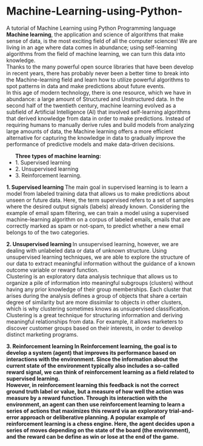 # Machine-Learning-using-Python-
A tutorial of Machine Learning using Python Programming language
<b>Machine learning</b>, the application and science of algorithms that make sense of data, is the most exciting field of all the computer sciences! We are living in an age where data comes in abundance; using self-learning algorithms from the field of machine learning, we can turn this data into knowledge. 
<br/>
Thanks to the many powerful open source libraries that have been develop in recent years, there has probably never been a better time to break into the Machine-learning field and learn how to utilize powerful algorithms to spot patterns in data and make predictions about
future events.
<br/>
In this age of modern technology, there is one resource, which we have in abundance: a large amount of Structured and Unstructured data. In the second half of the twentieth century, machine learning evolved as a subfield of Artificial Intelligence (AI) that involved self-learning algorithms that derived knowledge from data in order to make predictions. Instead of requiring humans to manually derive rules and build models from analyzing large amounts of data, the Machine learning offers a more efficient alternative for capturing the knowledge in data to gradually improve the performance of predictive models and make data-driven decisions.

<ul> 
  <b>Three types of machine learning:</b> 
      <li>  1. Supervised learning  </li>
      <li>  2. Unsupervised learning  </li>
      <li>  3. Reinforcement learning. </li>
</ul>

<b>1. Supervised learning </b>
The main goal in supervised learning is to learn a model from labeled training data that allows us to make predictions about unseen or future data. Here, the term supervised refers to a set of samples where the desired output signals (labels) already known. Considering the example of email spam filtering, we can train a model using a supervised machine-learning algorithm on a corpus of labeled emails, emails that are correctly marked as spam or not-spam, to predict whether a new email belongs to of the two categories. 

<b>2. Unsupervised learning </b>
In unsupervised learning, however, we are dealing with unlabeled data or data of unknown structure. Using unsupervised learning techniques, we are able to explore the structure of our data to extract meaningful information without the guidance of a known outcome variable or reward function. 
<br/>Clustering is an exploratory data analysis technique that allows us to organize a pile of information into meaningful subgroups (clusters) without having any prior knowledge of their group memberships. Each cluster that arises during the analysis defines a group of objects that share a certain degree of similarity but are more dissimilar to objects in other clusters, which is why clustering sometimes knows as unsupervised classification. 
<br/>
Clustering is a great technique for structuring information and deriving meaningful relationships from data. For example, it allows marketers to discover customer groups based on their interests, in order to develop distinct marketing programs.

<b>3. Reinforcement learning <b/>
In Reinforcement learning, the goal is to develop a system (agent) that improves its performance based on interactions with the environment. Since the information about the current state of the environment typically also includes a so-called reward signal, we can think of reinforcement learning as a field related to supervised learning. 
<br/>
However, in reinforcement learning this feedback is not the correct ground truth label or value, but a measure of how well the action was measure by a reward function. Through its interaction with the environment, an agent can then use reinforcement learning to learn a series of actions that maximizes this reward via an exploratory trial-and-error approach or deliberative planning. A popular example of reinforcement learning is a chess engine. Here, the agent decides upon a series of moves depending on the state of the board (the environment), and the reward can be define as win or lose at the end of the game.
